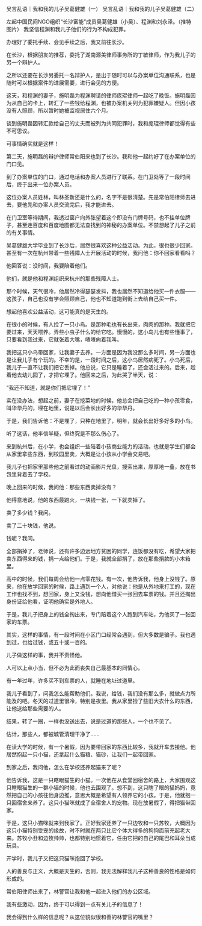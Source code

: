 吴言乱语｜我和我的儿子吴葛健雄（一） 吴言乱语｜我和我的儿子吴葛健雄（二） 

左起中国民间NGO组织“长沙富能”成员吴葛健雄（小吴）、程渊和刘永泽。（推特图片） 我坚信程渊和我儿子他们的行为不构成犯罪。

办理好了委托手续、会见手续之后，我又前往长沙。

在长沙，根据朋友的推荐，委托了湖南源美律师事务所的丁敏律师，作为我儿子的另一个辩护人。

之所以还要在长沙另委托一名辩护人，是出于随时可以与办案单位沟通联系，也是随时可以根据案件的进展需要，进行会见的方便。

这天，和程渊的妻子，施明磊为程渊聘请的律师庞琨律师一起吃了晚饭。施明磊因为从自己的卡上，转汇了一些钱给程渊，也被办案机关列为犯罪嫌疑人。但因小孩没有人照顾，所以暂时她被监视居住六个月。

谈到施明磊因转汇款给自己的丈夫而被列为共同犯罪时，我和庞琨律师都觉得有些不可思议。

可事情确实就是这样！

第二天，施明磊的辩护律师常伯阳来也到了长沙。我和他一起约好了在办案单位的门口见。

到了办案单位的门口，通过电话和办案人员进行了联系。在门卫处等了一段时间后，终于出来一位办案人员。

这位办案人员姓林，叫林圣新还是什么的，名字不是很清楚。先是常伯阳律师去进去，要他先和办案人员交流完后，我才能进去。

在门卫室等待期间，我透过窗户向外张望着这个即没有门牌号码，也不挂单位牌子，甚至连百度和百度地图都无法查找到的神秘的办案单位。不禁想起了儿子之前的有关事情。

吴葛健雄大学毕业到了长沙后，居然很喜欢这种公益活动。为此，很也很少回家。甚至有一次在杭州带着一些残障人士开展活动的时候，我问他：你不回家看看吗？

他回答说：没时间，我要陪着他们。

他们，就是他和程渊组织来杭州的那些残障人士。

那个时候，天气很冷，他居然冷得瑟瑟发抖，我也居然不知道给他买一件衣服——这孩子，自己也没有学会照顾自己，他也不知道跑到街上去给自己买一件。

想起他喜欢公益活动，这可能真的是天生的。

在很小的时候，有人捡了一只小鸟。是那种毛也有长出来，肉肉的那种。我就把它要过来，天天喂养。弄些小虫子什么的给它吃。慢慢的，这小鸟儿也有些懂事了，只要看到我过来，它就张着大嘴，喳喳向着我叫。

我把这只小鸟带回家，让我妻子去养。一方面是因为我没那么多时间，另一方面也是让我儿子有个玩的。不幸的是，一段时间之后，这小鸟居然病死了。小鸟死后，我儿子一直不让我们把它丢掉。他总说，它只是睡着了，还会活过来的。后来，趁着他去幼儿园了，才把它埋了。他回来之后，为此哭了半天，说：

“我还不知道，就是你们把它埋了！”

实在没办法，想起之前，妻子在挖菜地的时候，他总会把自己吃的一种小孩零食，叫华华丹的，埋在地里，说是以后会长出好多的华华丹。

于是，我们告诉他：不是埋了，只种在地里了，明年，就会长出好多好多的小鸟。

听了这话，他半信半疑，但终究是不那么伤心了。

来到杭州后，在小学，也会组织一些陪着小孩商业能力的活动。也就是学生们都会从家里拿些东西，到校园里卖，大概是让小孩从小学会交易吧。

我儿子也把家里那些他之前看过的动画影片光盘，搜索出来，厚厚地一叠，放在书包里背着去了学校。

晚上回来的时候，我问他：那些东西卖掉没有？

他得意地说，他的东西最跑火，一块钱一张，一下就卖掉了。

卖了多少钱？我问。

卖了二十块钱，他说。

钱呢？我问。

全部捐掉了，老师说，还有许多边远地方贫困的同学，连饭都没有吃，希望大家把卖东西得来的钱，捐一点给他们。于是，我就全部捐了，放在那些捐款的小木箱里。

高中的时候，我们每周会给他一点零花钱。有一次，他告诉我，他身上没钱了。原来，他在放学回家的时候，路上遇到一个人，对他说：他是从外地来打工的，现在工作也找不到，想回家，身上又没钱，想向他借买一张回去车票的钱。并且还掏出身份证给他看，证明他确实是外地人。

于是，我儿子把身上的钱全掏出来，专门陪着这个人跑到汽车站，为他买了一张回家的车票。

其实，这样的事情，有一段时间在小区门口经常会遇到，但大多数是骗子。我也遇到过，也给过钱，或五十或一百的。

儿子做这样的事，我并不责怪他。

人可以上点小当，但不必为此而丧失自己最基本的同情心。

有一年过年，许多买不到车票的人，就睡在地址过道里。

我儿子看到了，问我怎么能帮助他们。我说，给钱，我们没有那么多，就做点力所能及的吧。冬天的过道里很冷，特别是夜里。我从家里捡了些旧大衣什么的东西，让他送给那些需要的人。

结果，转了一圈，一样也没送出去，说是过道的那些人，一个也不见了。

估计，那些人，都被城管清理干净了……

在读大学的时候，有一个暑假，因为要带回家的东西比较多，我就开车去接他。他居然抱起一只小猫，还拿起什么猫粮、猫砂，让我们一起带回家。

到家之后，我问他，怎么在学校还养起猫来了呢？

他告诉我，这是一只瞎眼猫生的小猫。一次他在从食堂回宿舍的路上，大家围观这只瞎眼猫生的一群小猫的时候，他也去围观了。想不到，这只瞎了眼的猫妈妈，竟然把自己的小孩往他身边推，意思大概是希望有人领养它的小孩。于是，他就抱一只回宿舍来养了。这只小猫咪就成了全宿舍人的宠物。现在放暑假了，得把猫带回家。

于是，这只小猫咪就来到我家了。正好我家还养了一只边牧和一只苏牧，大概因为这只小猫特别受宠的缘故，时不时就在两只比它个体大得多的狗狗面前充起老大来。苏牧小丑和边牧帅帅，也都特别地惯着它，任由它把的自己的尾巴和耳朵当成玩具。

开学时，我儿子又把这只猫咪抱回了学校。

人的善良与正义，大概是天生的，否则，我无法解释我儿子这种善良的性格是如何形成的。

常伯阳律师出来了，林警官让我和他一起进入他们的办公区域。

我有些激动，因为，终于可以得到一点有关儿子的信息了！

我会得到什么样的信息呢？从这位貌似很和善的林警官的嘴里？


